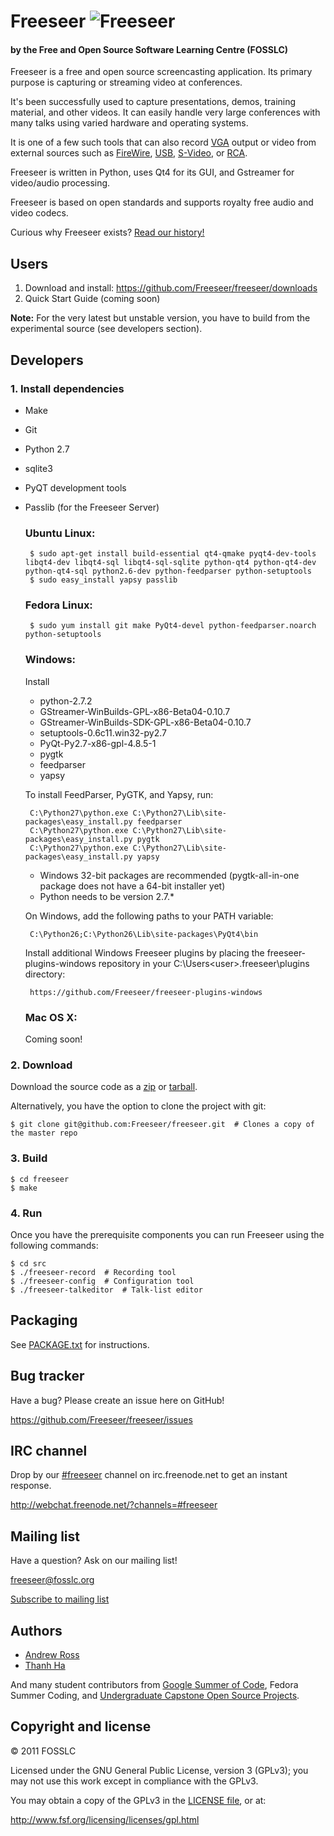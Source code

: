Freeseer ![Freeseer](http://i.imgur.com/tqivk.png "Freeseer logo")
=========
#### by the Free and Open Source Software Learning Centre (FOSSLC)

Freeseer is a free and open source screencasting application.
Its primary purpose is capturing or streaming video at conferences.

It's been successfully used to capture presentations, demos, training material, and other videos.
It can easily handle very large conferences with many talks using varied hardware and operating systems.

It is one of a few such tools that can also record [VGA][vga-wiki] output or video
from external sources such as [FireWire][firewire-wiki], [USB][usb-wiki], [S-Video][svideo-wiki], or [RCA][rca-wiki].

Freeseer is written in Python, uses Qt4 for its GUI, and Gstreamer for video/audio processing.

Freeseer is based on open standards and supports royalty free audio and video codecs.

Curious why Freeseer exists? [Read our history!](http://fosslc.org/drupal/node/596)


Users
-----
1. Download and install: https://github.com/Freeseer/freeseer/downloads
2. Quick Start Guide (coming soon)

**Note:** For the very latest but unstable version, you have to build from the experimental source (see developers section).


Developers
----------
### 1. Install dependencies
 + Make
 + Git
 + Python 2.7
 + sqlite3
 + PyQT development tools
 + Passlib (for the Freeseer Server)

    ### Ubuntu Linux:

        $ sudo apt-get install build-essential qt4-qmake pyqt4-dev-tools libqt4-dev libqt4-sql libqt4-sql-sqlite python-qt4 python-qt4-dev python-qt4-sql python2.6-dev python-feedparser python-setuptools
        $ sudo easy_install yapsy passlib

    ### Fedora Linux:

        $ sudo yum install git make PyQt4-devel python-feedparser.noarch python-setuptools

    ### Windows:
    Install

    + python-2.7.2
    + GStreamer-WinBuilds-GPL-x86-Beta04-0.10.7
    + GStreamer-WinBuilds-SDK-GPL-x86-Beta04-0.10.7
    + setuptools-0.6c11.win32-py2.7 
    + PyQt-Py2.7-x86-gpl-4.8.5-1
    + pygtk
    + feedparser
    + yapsy

    To install FeedParser, PyGTK, and Yapsy, run:
    
        C:\Python27\python.exe C:\Python27\Lib\site-packages\easy_install.py feedparser
        C:\Python27\python.exe C:\Python27\Lib\site-packages\easy_install.py pygtk
        C:\Python27\python.exe C:\Python27\Lib\site-packages\easy_install.py yapsy
    
    
    + Windows 32-bit packages are recommended
    (pygtk-all-in-one package does not have a 64-bit installer yet)
    + Python needs to be version 2.7.\*

    On Windows, add the following paths to your PATH variable:
    
        C:\Python26;C:\Python26\Lib\site-packages\PyQt4\bin
        
        
    Install additional Windows Freeseer plugins by placing the freeseer-plugins-windows repository in your C:\Users\<user>\.freeseer\plugins directory:
    
        https://github.com/Freeseer/freeseer-plugins-windows

    ### Mac OS X:
    Coming soon!
          
### 2. Download
Download the source code as a [zip](https://github.com/Freeseer/freeseer/zipball/master)
or [tarball](https://github.com/Freeseer/freeseer/tarball/master).

Alternatively, you have the option to clone the project with git:

    $ git clone git@github.com:Freeseer/freeseer.git  # Clones a copy of the master repo

### 3. Build

    $ cd freeseer
    $ make

### 4. Run

Once you have the prerequisite components you can run Freeseer using the following commands:

    $ cd src
    $ ./freeseer-record  # Recording tool
    $ ./freeseer-config  # Configuration tool
    $ ./freeseer-talkeditor  # Talk-list editor


Packaging
---------
See [PACKAGE.txt](https://github.com/Freeseer/freeseer/blob/master/PACKAGE.txt) for instructions.


Bug tracker
-----------
Have a bug? Please create an issue here on GitHub!

https://github.com/Freeseer/freeseer/issues


IRC channel
-----------
Drop by our [#freeseer](irc://irc.freenode.net/#freeseer) channel on irc.freenode.net to get an instant response.

http://webchat.freenode.net/?channels=#freeseer


Mailing list
------------
Have a question? Ask on our mailing list!

freeseer@fosslc.org

[Subscribe to mailing list](http://box674.bluehost.com/mailman/listinfo/freeseer_fosslc.org)


Authors
-------
- [Andrew Ross](https://github.com/fosslc)
- [Thanh Ha](https://github.com/zxiiro)

And many student contributors from [Google Summer of Code](http://code.google.com/soc), Fedora Summer Coding,
and [Undergraduate Capstone Open Source Projects](http://ucosp.ca).


Copyright and license
---------------------
© 2011 FOSSLC

Licensed under the GNU General Public License, version 3 (GPLv3);
you may not use this work except in compliance with the GPLv3.

You may obtain a copy of the GPLv3 in the [LICENSE file][license], or at:

http://www.fsf.org/licensing/licenses/gpl.html


[rca-wiki]: http://en.wikipedia.org/wiki/RCA_connector
[svideo-wiki]: http://en.wikipedia.org/wiki/S-Video
[firewire-wiki]: http://en.wikipedia.org/wiki/FireWire_camera
[vga-wiki]: http://en.wikipedia.org/wiki/VGA_connector
[usb-wiki]: http://en.wikipedia.org/wiki/USB_video_device_class
[license]: https://raw.github.com/Freeseer/freeseer/a0497fabdc5a548d0dea4f6fb4925aa41a6d62e8/src/LICENSE

